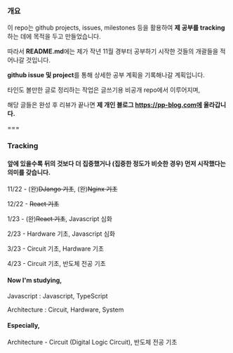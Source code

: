### 개요

이 repo는 github projects, issues, milestones 등을 활용하여 **제 공부를 tracking**하는 데에 목적을 두고 만들었습니다.

따라서 **README.md**에는 제가 작년 11월 경부터 공부하기 시작한 것들의 개괄들을 적어나갈 것입니다.

**github issue 및 project**를 통해 상세한 공부 계획을 기록해나갈 계획입니다.

타인도 볼만한 글로 정리하는 작업은 글쓰기용 비공개 repo에서 이루어지며,

해당 글들은 완성 후 리뷰가 끝나면 **제 개인 블로그 https://pp-blog.com에 올라갑니다.**

===

### Tracking

#### 앞에 있을수록 뒤의 것보다 더 집중했거나 (집중한 정도가 비슷한 경우) 먼저 시작했다는 의미를 갖습니다.

11/22 - (완)~~DJango 기초~~, (완)~~Nginx 기초~~

12/22 - ~~React 기초~~

1/23 - (완)~~React 기초~~, Javascript 심화

2/23 - Hardware 기초, Javascript 심화

3/23 - Circuit 기초, Hardware 기초

4/23 - Circuit 기초, 반도체 전공 기초

#### Now I'm studying,

Javascript : Javascript, TypeScript

Architecture : Circuit, Hardware, System

#### Especially,

Architecture - Circuit (Digital Logic Circuit), 반도체 전공 기초